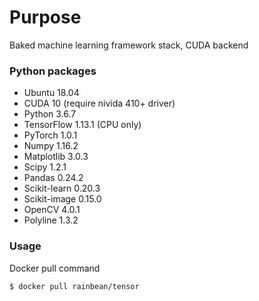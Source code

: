 # Purpose

Baked machine learning framework stack, CUDA backend

### Python packages

- Ubuntu 18.04
- CUDA 10 (require nivida 410+ driver)
- Python 3.6.7
- TensorFlow 1.13.1 (CPU only)
- PyTorch 1.0.1
- Numpy 1.16.2
- Matplotlib 3.0.3
- Scipy 1.2.1
- Pandas 0.24.2
- Scikit-learn 0.20.3
- Scikit-image 0.15.0
- OpenCV 4.0.1
- Polyline 1.3.2

### Usage

Docker pull command
```
$ docker pull rainbean/tensor
```
